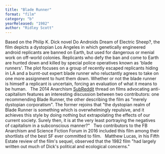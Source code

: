 ```yaml
---
title: "Blade Runner"
format: "film"
category: "b"
yearReleased: "1982"
author: "Ridley Scott"
---
```

Based on the Philip K. Dick novel Do  Androids Dream of Electric Sheep?, the film depicts a dystopian  Los Angeles in which genetically engineered android replicants are  banned on Earth, but used for dangerous or menial work on off-world  colonies. Replicants who defy the ban and come to Earth are hunted  down and killed by special police operatives known as 'blade  runners'. The plot focuses on a group of recently escaped replicants  hiding in LA and a burnt-out expert blade runner who reluctantly  agrees to take on one more assignment to hunt them down. Whether or  not the blade runner is himself a replicant is uncertain, forcing an  evaluation of what it means to be human.
 
The 2014 Anarchism <a href="https://www.reddit.com/r/Anarchism/comments/2a2r93/can_we_compile_a_list_of_the_top_films_advocating/"> SubReddit</a> thread on films advocating anti-capitalism features an  interesting discussion between two contributors: one recommending  Blade Runner, the other describing the film as "merely dystopian  corporatism". The former rejoins that "the dystopian realm of  Blade Runner is something which is overwhelmingly repulsive, and  it achieves this style by doing nothing but extrapolating the  effects of our current society. Surely then, it is at the very least  portraying the negatives of capitalism in a subconscious manner?"
 
Two contributors to the FB Anarchism and  Science Fiction Forum in 2016 included this film among their shortlists of the best  SF ever committed to film.
 
Matthew Lucas, in his Fifth Estate review of the  film's sequel, observed that the 1982 film "had largely written out much of  Dick's political and ecological concerns."